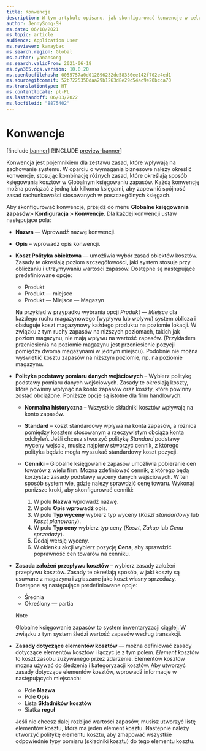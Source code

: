 ```yaml
---
title: Konwencje
description: W tym artykule opisano, jak skonfigurować konwencje w celu ustalenia sposobu rozliczania kosztów w programie w Globalnym księgowaniu zapasów.
author: JennySong-SH
ms.date: 06/18/2021
ms.topic: article
audience: Application User
ms.reviewer: kamaybac
ms.search.region: Global
ms.author: yanansong
ms.search.validFrom: 2021-06-18
ms.dyn365.ops.version: 10.0.20
ms.openlocfilehash: 0055757a0d012896232de58330ee142f702e4ed1
ms.sourcegitcommit: 52b7225350daa29b1263d8e29c54ac9e20bcca70
ms.translationtype: HT
ms.contentlocale: pl-PL
ms.lasthandoff: 06/03/2022
ms.locfileid: "8875402"
---
```

# <a name="conventions"></a>Konwencje

[!include [banner](../includes/banner.md)]
[!INCLUDE [preview-banner](../includes/preview-banner.md)]
<!--KFM: Preview until 4/30/2022 -->

Konwencja jest pojemnikiem dla zestawu zasad, które wpływają na zachowanie systemu. W oparciu o wymagania biznesowe należy określić konwencje, stosując kombinację różnych zasad, które określają sposób księgowania kosztów w Globalnym księgowaniu zapasów. Każdą konwencję można powiązać z jedną lub kilkoma księgami, aby zapewnić spójność zasad rachunkowości stosowanych w poszczególnych księgach.

Aby skonfigurować konwencje, przejdź do menu **Globalne księgowania zapasów\> Konfiguracja \> Konwencje**. Dla każdej konwencji ustaw następujące pola:

- **Nazwa** — Wprowadź nazwę konwencji.
- **Opis** – wprowadź opis konwencji.
- **Koszt Polityka obiektowa** — umożliwia wybór zasad obiektów kosztów. Zasady te określają poziom szczegółowości, jaki system stosuje przy obliczaniu i utrzymywaniu wartości zapasów. Dostępne są następujące predefiniowane opcje:

    - Produkt
    - Produkt — miejsce
    - Produkt — Miejsce — Magazyn

    Na przykład w przypadku wybrania opcji *Produkt — Miejsce* dla każdego ruchu magazynowego (wypływu lub wpływu) system oblicza i obsługuje koszt magazynowy każdego produktu na poziomie lokacji. W związku z tym ruchy zapasów na niższych poziomach, takich jak poziom magazynu, nie mają wpływu na wartość zapasów. (Przykładem przeniesienia na poziomie magazynu jest przeniesienie pozycji pomiędzy dwoma magazynami w jednym miejscu). Podobnie nie można wyświetlić kosztu zapasów na niższym poziomie, np. na poziomie magazynu.

- **Polityka podstawy pomiaru danych wejściowych** – Wybierz politykę podstawy pomiaru danych wejściowych. Zasady te określają koszty, które powinny wpłynąć na konto zapasów oraz koszty, które powinny zostać obciążone. Poniższe opcje są istotne dla firm handlowych:

    - **Normalna historyczna** – Wszystkie składniki kosztów wpływają na konto zapasów.
    - **Standard** – koszt standardowy wpływa na konta zapasów, a różnica pomiędzy kosztem stosowanym a rzeczywistym obciąża konta odchyleń. Jeśli chcesz stworzyć politykę *Standard* podstawy wyceny wejścia, musisz najpierw stworzyć cennik, z którego polityka będzie mogła wyszukać standardowy koszt pozycji.
    - **Cenniki** – Globalne księgowanie zapasów umożliwia pobieranie cen towarów z wielu firm. Można zdefiniować cennik, z którego będą korzystać zasady podstawy wyceny danych wejściowych. W ten sposób system wie, gdzie należy sprawdzić cenę towaru. Wykonaj poniższe kroki, aby skonfigurować cenniki:

        1. W polu **Nazwa** wprowadź nazwę.
        1. W polu **Opis wprowadź** opis.
        1. W polu **Typ wyceny** wybierz typ wyceny (*Koszt standardowy* lub *Koszt planowany*).
        1. W polu **Typ ceny** wybierz typ ceny (*Koszt*, *Zakup* lub *Cena sprzedaży*).
        1. Dodaj wersję wyceny.
        1. W okienku akcji wybierz pozycję **Cena**, aby sprawdzić poprawność cen towarów na cenniku.

- **Zasada założeń przepływu kosztów** – wybierz zasady założeń przepływu kosztów. Zasady te określają sposób, w jaki koszty są usuwane z magazynu i zgłaszane jako koszt własny sprzedaży. Dostępne są następujące predefiniowane opcje:

    - Średnia
    - Określony — partia

    > [!NOTE]
    > Globalne księgowanie zapasów to system inwentaryzacji ciągłej. W związku z tym system śledzi wartość zapasów według transakcji.

- **Zasady dotyczące elementów kosztów** — można definiować zasady dotyczące elementów kosztów i łączyć je z tym polem. *Element kosztów* to koszt zasobu zużywanego przez zdarzenie. Elementów kosztów można używać do śledzenia i kategoryzacji kosztów. Aby utworzyć zasady dotyczące elementów kosztów, wprowadź informacje w następujących miejscach:

    - Pole **Nazwa**
    - Pole **Opis**
    - Lista **Składników kosztów**
    - Siatka **reguł**

    Jeśli nie chcesz dalej rozbijać wartości zapasów, musisz utworzyć listę elementów kosztu, która ma jeden element kosztu. Następnie należy utworzyć politykę elementu kosztu, aby zmapować wszystkie odpowiednie typy pomiaru (składniki kosztu) do tego elementu kosztu.
